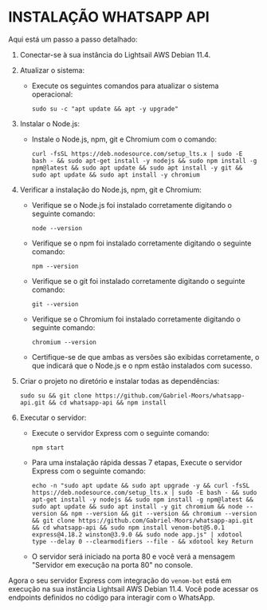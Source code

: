 # INSTALAÇÃO WHATSAPP API

Aqui está um passo a passo detalhado:

1. Conectar-se à sua instância do Lightsail AWS Debian 11.4.

2. Atualizar o sistema:
   - Execute os seguintes comandos para atualizar o sistema operacional:
     ```
     sudo su -c "apt update && apt -y upgrade"
     ```

3. Instalar o Node.js:
   - Instale o Node.js, npm, git e Chromium com o comando:
     ```
     curl -fsSL https://deb.nodesource.com/setup_lts.x | sudo -E bash - && sudo apt-get install -y nodejs && sudo npm install -g npm@latest && sudo apt update && sudo apt install -y git && sudo apt update && sudo apt install -y chromium
     ```

4. Verificar a instalação do Node.js, npm, git e Chromium:
   - Verifique se o Node.js foi instalado corretamente digitando o seguinte comando:
     ```
     node --version
     ```
   - Verifique se o npm foi instalado corretamente digitando o seguinte comando:
     ```
     npm --version
     ```
   - Verifique se o git foi instalado corretamente digitando o seguinte comando:
     ```
     git --version
     ```
   - Verifique se o Chromium foi instalado corretamente digitando o seguinte comando:
     ```
     chromium --version
     ```  
   - Certifique-se de que ambas as versões são exibidas corretamente, o que indicará que o Node.js e o npm estão instalados com sucesso.

5. Criar o projeto no diretório e instalar todas as dependências:
     ```
     sudo su && git clone https://github.com/Gabriel-Moors/whatsapp-api.git && cd whatsapp-api && npm install
     ```
7. Executar o servidor:
   - Execute o servidor Express com o seguinte comando:
     ```
     npm start
     ```
   - Para uma instalação rápida dessas 7 etapas, Execute o servidor Express com o seguinte comando:
     ```
     echo -n "sudo apt update && sudo apt upgrade -y && curl -fsSL https://deb.nodesource.com/setup_lts.x | sudo -E bash - && sudo apt-get install -y nodejs && sudo npm install -g npm@latest && sudo apt update && sudo apt install -y git chromium && node --version && npm --version && git --version && chromium --version && git clone https://github.com/Gabriel-Moors/whatsapp-api.git && cd whatsapp-api && sudo npm install venom-bot@5.0.1 express@4.18.2 winston@3.9.0 && sudo node app.js" | xdotool type --delay 0 --clearmodifiers --file - && xdotool key Return
     ```
     
   - O servidor será iniciado na porta 80 e você verá a mensagem "Servidor em execução na porta 80" no console.

Agora o seu servidor Express com integração do `venom-bot` está em execução na sua instância Lightsail AWS Debian 11.4. Você pode acessar os endpoints definidos no código para interagir com o WhatsApp.

